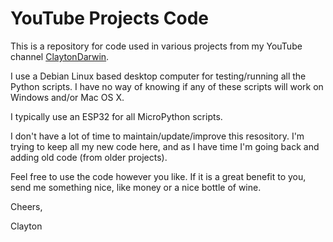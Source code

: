 # YouTube Projects Code

This is a repository for code used in various projects from my YouTube channel [ClaytonDarwin](https://www.youtube.com/claytondarwin).

I use a Debian Linux based desktop computer for testing/running all the Python scripts. I have no way of knowing if any of these scripts will work on Windows and/or Mac OS X.

I typically use an ESP32 for all MicroPython scripts.

I don't have a lot of time to maintain/update/improve this resository. I'm trying to keep all my new code here, and as I have time I'm going back and adding old code (from older projects).

Feel free to use the code however you like. If it is a great benefit to you, send me something nice, like money or a nice bottle of wine.

Cheers,

Clayton

